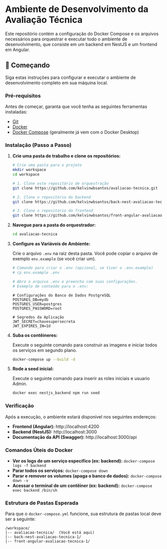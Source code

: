 # Ambiente de Desenvolvimento da Avaliação Técnica

Este repositório contém a configuração do Docker Compose e os arquivos necessários para orquestrar e executar todo o ambiente de desenvolvimento, que consiste em um backend em NestJS e um frontend em Angular.

## 🚀 Começando

Siga estas instruções para configurar e executar o ambiente de desenvolvimento completo em sua máquina local.

### Pré-requisitos

Antes de começar, garanta que você tenha as seguintes ferramentas instaladas:
* [Git](https://git-scm.com/)
* [Docker](https://www.docker.com/products/docker-desktop/)
* [Docker Compose](https://docs.docker.com/compose/install/) (geralmente já vem com o Docker Desktop)

### Instalação (Passo a Passo)

1.  **Crie uma pasta de trabalho e clone os repositórios:**

    ```bash
    # Crie uma pasta para o projeto
    mkdir workspace
    cd workspace

    # 1. Clone este repositório de orquestração
    git clone https://github.com/kelvinwbsantos/avaliacao-tecnica.git

    # 2. Clone o repositório do backend
    git clone https://github.com/kelvinwbsantos/back-nest-avaliacao-tecnica-1.git

    # 3. Clone o repositório do frontend
    git clone https://github.com/kelvinwbsantos/front-angular-avaliacao-tecnica-1.git
    ```

2.  **Navegue para a pasta do orquestrador:**

    ```bash
    cd avaliacao-tecnica
    ```

3.  **Configure as Variáveis de Ambiente:**

    Crie o arquivo `.env` na raiz desta pasta. Você pode copiar o arquivo de exemplo `env.example` (se você criar um).

    ```bash
    # Comando para criar o .env (opcional, se tiver o .env.example)
    # cp env.example .env

    # Abra o arquivo .env e preencha com suas configurações.
    # Exemplo de conteúdo para o .env:
    ```
    ```env
    # Configurações do Banco de Dados PostgreSQL
    POSTGRES_DB=mydb
    POSTGRES_USER=postgres
    POSTGRES_PASSWORD=root

    # Segredos da Aplicação
    JWT_SECRET=chavesupersecreta
    JWT_EXPIRES_IN=1d
    ```

4.  **Suba os contêineres:**

    Execute o seguinte comando para construir as imagens e iniciar todos os serviços em segundo plano.

    ```bash
    docker-compose up --build -d
    ```
    
4.  **Rode a seed inicial:**

    Execute o seguinte comando para inserir as roles iniciais e usuario Admin.

    ```bash
    docker exec nestjs_backend npm run seed
    ```

### Verificação

Após a execução, o ambiente estará disponível nos seguintes endereços:

* **Frontend (Angular):** http://localhost:4200
* **Backend (NestJS):** http://localhost:3000
* **Documentação da API (Swagger):** http://localhost:3000/api

### Comandos Úteis do Docker

* **Ver os logs de um serviço específico (ex: backend):**
    `docker-compose logs -f backend`
* **Parar todos os serviços:**
    `docker-compose down`
* **Parar e remover os volumes (apaga o banco de dados):**
    `docker-compose down -v`
* **Acessar o terminal de um contêiner (ex: backend):**
    `docker-compose exec backend /bin/sh`

### Estrutura de Pastas Esperada

Para que o `docker-compose.yml` funcione, sua estrutura de pastas local deve ser a seguinte:
```
/workspace/
|-- avaliacao-tecnica/  (Você está aqui)
|-- back-nest-avaliacao-tecnica-1/
|-- front-angular-avaliacao-tecnica-1/
```
